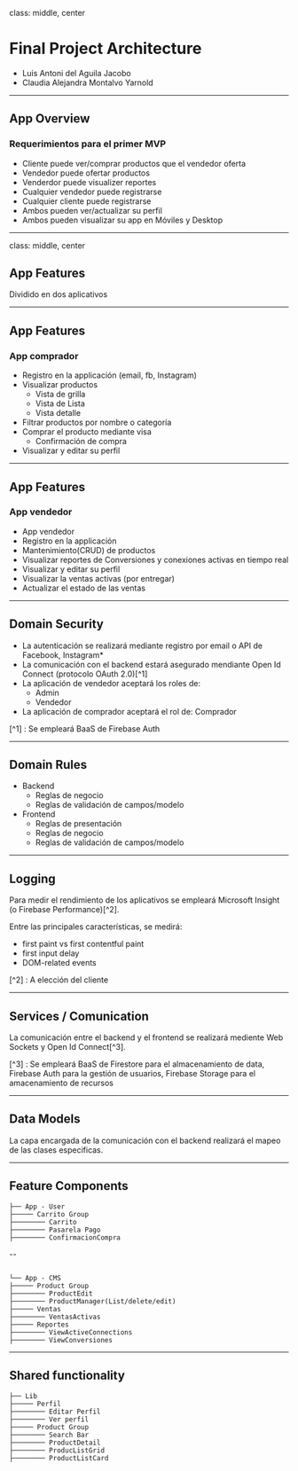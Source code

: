 class: middle, center

# Final Project Architecture

- Luis Antoni del Aguila Jacobo
- Claudia Alejandra Montalvo Yarnold

---

## App Overview

### Requerimientos para el primer MVP

- Cliente puede ver/comprar productos que el vendedor oferta
- Vendedor puede ofertar productos
- Venderdor puede visualizer reportes
- Cualquier vendedor puede registrarse
- Cualquier cliente puede registrarse
- Ambos pueden ver/actualizar su perfil
- Ambos pueden visualizar su app en Móviles y Desktop

---

class: middle, center

## App Features

Dividido en dos aplicativos

---

## App Features

### App comprador

- Registro en la applicación (email, fb, Instagram)
- Visualizar productos
  - Vista de grilla
  - Vista de Lista
  - Vista detalle
- Filtrar productos por nombre o categoría
- Comprar el producto mediante visa
  - Confirmación de compra
- Visualizar y editar su perfil

---

## App Features

### App vendedor

- App vendedor
- Registro en la applicación
- Mantenimiento(CRUD) de productos
- Visualizar reportes de Conversiones y conexiones activas en tiempo real
- Visualizar y editar su perfil
- Visualizar la ventas activas (por entregar)
- Actualizar el estado de las ventas

---

## Domain Security

- La autenticación se realizará mediante registro por email o API de Facebook, Instagram\*
- La comunicación con el backend estará asegurado mendiante Open Id Connect (protocolo OAuth 2.0)[^1]
- La aplicación de vendedor aceptará los roles de:
  - Admin
  - Vendedor
- La aplicación de comprador aceptará el rol de: Comprador

[^1] : Se empleará BaaS de Firebase Auth

---

## Domain Rules

- Backend
  - Reglas de negocio
  - Reglas de validación de campos/modelo
- Frontend
  - Reglas de presentación
  - Reglas de negocio
  - Reglas de validación de campos/modelo

---

## Logging

Para medir el rendimiento de los aplicativos se empleará Microsoft Insight (o Firebase Performance)[^2].

Entre las principales características, se medirá:

- first paint vs first contentful paint
- first input delay
- DOM-related events

[^2] : A elección del cliente

---

## Services / Comunication

La comunicación entre el backend y el frontend se realizará mediente Web Sockets y Open Id Connect[^3].

[^3] : Se empleará BaaS de Firestore para el almacenamiento de data, Firebase Auth para la gestión de usuarios, Firebase Storage para el amacenamiento de recursos

---

## Data Models

La capa encargada de la comunicación con el backend realizará el mapeo de las clases especificas.

---

## Feature Components

```
├── App - User
├───── Carrito Group
├──────── Carrito
├──────── Pasarela Pago
├──────── ConfirmacionCompra
```

--

```

└── App - CMS
├───── Product Group
├──────── ProductEdit
├──────── ProductManager(List/delete/edit)
├───── Ventas
├──────── VentasActivas
├───── Reportes
├──────── ViewActiveConnections
├──────── ViewConversiones

```

---

## Shared functionality

```
├── Lib
├───── Perfil
├──────── Editar Perfil
├──────── Ver perfil
├───── Product Group
├──────── Search Bar
├──────── ProductDetail
├──────── ProducListGrid
├──────── ProductListCard
```
